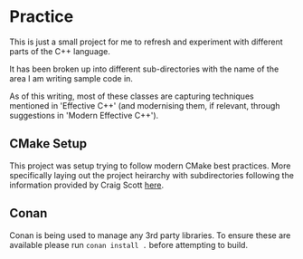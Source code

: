 # Practice

This is just a small project for me to refresh and experiment with different parts of the C++ language.

It has been broken up into different sub-directories with the name of the area I am writing sample code in.

As of this writing, most of these classes are capturing techniques mentioned in 'Effective C++' (and modernising them, if relevant, through suggestions in 'Modern Effective C++').

## CMake Setup

This project was setup trying to follow modern CMake best practices. More specifically laying out the project heirarchy with subdirectories following the information provided by Craig Scott [here](https://crascit.com/2016/01/31/enhanced-source-file-handling-with-target_sources/).

## Conan

Conan is being used to manage any 3rd party libraries. To ensure these are available please run `conan install .` before attempting to build.
